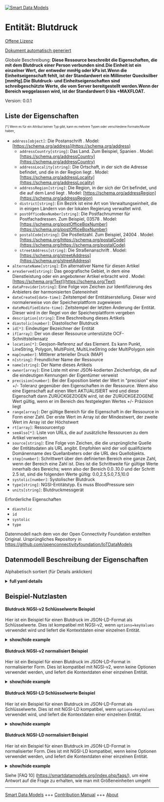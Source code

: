 <!-- 10-Header -->  
[![Smart Data Models](https://smartdatamodels.org/wp-content/uploads/2022/01/SmartDataModels_logo.png "Logo")](https://smartdatamodels.org)  
Entität: Blutdruck  
==================<!-- /10-Header -->  
<!-- 15-License -->  
[Offene Lizenz](https://github.com/smart-data-models//dataModel.OCF/blob/master/BloodPressure/LICENSE.md)  
[Dokument automatisch generiert](https://docs.google.com/presentation/d/e/2PACX-1vTs-Ng5dIAwkg91oTTUdt8ua7woBXhPnwavZ0FxgR8BsAI_Ek3C5q97Nd94HS8KhP-r_quD4H0fgyt3/pub?start=false&loop=false&delayms=3000#slide=id.gb715ace035_0_60)  
<!-- /15-License -->  
<!-- 20-Description -->  
Globale Beschreibung: **Diese Ressource beschreibt die Eigenschaften, die mit dem Blutdruck einer Person verbunden sind.Die Einheit ist ein einzelner Wert, der entweder mmHg oder kPa ist.Wenn die Einheitseigenschaft fehlt, ist der Standardwert ein Millimeter Quecksilber [mmHg].Die Blutdruck- und Einheitseigenschaften sind schreibgeschützte Werte, die vom Server bereitgestellt werden.Wenn der Bereich weggelassen wird, ist der Standardwert 0 bis +MAXFLOAT.**  
Version: 0.0.1  
<!-- /20-Description -->  
<!-- 30-PropertiesList -->  

## Liste der Eigenschaften  

<sup><sub>[*] Wenn es für ein Attribut keinen Typ gibt, kann es mehrere Typen oder verschiedene Formate/Muster haben</sub></sup>.  
- `address[object]`: Die Postanschrift  . Model: [https://schema.org/address](https://schema.org/address)	- `addressCountry[string]`: Das Land. Zum Beispiel, Spanien  . Model: [https://schema.org/addressCountry](https://schema.org/addressCountry)  
	- `addressLocality[string]`: Die Ortschaft, in der sich die Adresse befindet, und die in der Region liegt  . Model: [https://schema.org/addressLocality](https://schema.org/addressLocality)  
	- `addressRegion[string]`: Die Region, in der sich der Ort befindet, und die auf dem Land liegt  . Model: [https://schema.org/addressRegion](https://schema.org/addressRegion)  
	- `district[string]`: Ein Bezirk ist eine Art von Verwaltungseinheit, die in einigen Ländern von der lokalen Regierung verwaltet wird.    
	- `postOfficeBoxNumber[string]`: Die Postfachnummer für Postfachadressen. Zum Beispiel, 03578  . Model: [https://schema.org/postOfficeBoxNumber](https://schema.org/postOfficeBoxNumber)  
	- `postalCode[string]`: Die Postleitzahl. Zum Beispiel, 24004  . Model: [https://schema.org/https://schema.org/postalCode](https://schema.org/https://schema.org/postalCode)  
	- `streetAddress[string]`: Die Straßenanschrift  . Model: [https://schema.org/streetAddress](https://schema.org/streetAddress)  
- `alternateName[string]`: Ein alternativer Name für diesen Artikel  - `areaServed[string]`: Das geografische Gebiet, in dem eine Dienstleistung oder ein angebotener Artikel erbracht wird  . Model: [https://schema.org/Text](https://schema.org/Text)- `dataProvider[string]`: Eine Folge von Zeichen zur Identifizierung des Anbieters der harmonisierten Dateneinheit  - `dateCreated[date-time]`: Zeitstempel der Entitätserstellung. Dieser wird normalerweise von der Speicherplattform zugewiesen  - `dateModified[date-time]`: Zeitstempel der letzten Änderung der Entität. Dieser wird in der Regel von der Speicherplattform vergeben  - `description[string]`: Eine Beschreibung dieses Artikels  - `diastolic[number]`: Diastolischer Blutdruck  - `id[*]`: Eindeutiger Bezeichner der Entität  - `if[array]`: Der von dieser Ressource unterstützte OCF-Schnittstellensatz  - `location[*]`: Geojson-Referenz auf das Element. Es kann Punkt, LineString, Polygon, MultiPoint, MultiLineString oder MultiPolygon sein  - `map[number]`: Mittlerer arterieller Druck (MAP)  - `n[string]`: Freundlicher Name der Ressource  - `name[string]`: Der Name dieses Artikels  - `owner[array]`: Eine Liste mit einer JSON-kodierten Zeichenfolge, die auf die eindeutigen Kennungen der Eigentümer verweist  - `precision[number]`: Bei der Exposition bietet der Wert in "precision" eine +/- Toleranz gegenüber den Eigenschaften in der Ressource. Wenn also eine Eigenschaft auf einen Wert AKTUALISIERT wird und diese Eigenschaft dann ZURÜCKGEZOGEN wird, ist der ZURÜCKGEZOGENE Wert gültig, wenn er im Bereich des festgelegten Wertes +/- Präzision liegt  - `range[array]`: Der gültige Bereich für die Eigenschaft in der Ressource in Form einer Zahl. Der erste Wert im Array ist der Mindestwert, der zweite Wert im Array ist der Höchstwert  - `rt[array]`: Ressourcentyp  - `seeAlso[*]`: Liste von URLs, die auf zusätzliche Ressourcen zu dem Artikel verweisen  - `source[string]`: Eine Folge von Zeichen, die die ursprüngliche Quelle der Entitätsdaten als URL angibt. Empfohlen wird der voll qualifizierte Domänenname des Quellanbieters oder die URL des Quellobjekts.  - `step[number]`: Schrittwert über den definierten Bereich eine ganze Zahl, wenn der Bereich eine Zahl ist.  Dies ist die Schrittweite für gültige Werte innerhalb des Bereichs; wenn also der Bereich 0.0..10.0 und der Schritt 2.5 ist, sind die folgenden Werte gültig: 0.0,2.5,5.0,7.5,10.0  - `systolic[number]`: Systolischer Blutdruck  - `type[string]`: NGSI-Entitätstyp. Es muss BloodPressure sein  - `units[string]`: Blutdruckmessgerät  <!-- /30-PropertiesList -->  
<!-- 35-RequiredProperties -->  
Erforderliche Eigenschaften  
- `diastolic`  - `id`  - `systolic`  - `type`  <!-- /35-RequiredProperties -->  
<!-- 40-RequiredProperties -->  
Datenmodell nach dem von der Open Connectivity Foundation erstellten Original. Ursprüngliches Repository in https://github.com/openconnectivityfoundation/IoTDataModels  
<!-- /40-RequiredProperties -->  
<!-- 50-DataModelHeader -->  
## Datenmodell Beschreibung der Eigenschaften  
Alphabetisch sortiert (für Details anklicken)  
<!-- /50-DataModelHeader -->  
<!-- 60-ModelYaml -->  
<details><summary><strong>full yaml details</strong></summary>    
```yaml  
BloodPressure:    
  description: 'This Resource describes the Properties associated with a person''s blood pressure.The unit is a single value that is one of mmHg or kPa.If the unit Property is missing the default is a millimeter of mercury [mmHg].The bloodpressure and unit Properties are read-only values that are provided by the Server.When range is omitted the default is 0 to +MAXFLOAT.'    
  properties:    
    address:    
      description: The mailing address    
      properties:    
        addressCountry:    
          description: 'The country. For example, Spain'    
          type: string    
          x-ngsi:    
            model: https://schema.org/addressCountry    
            type: Property    
        addressLocality:    
          description: 'The locality in which the street address is, and which is in the region'    
          type: string    
          x-ngsi:    
            model: https://schema.org/addressLocality    
            type: Property    
        addressRegion:    
          description: 'The region in which the locality is, and which is in the country'    
          type: string    
          x-ngsi:    
            model: https://schema.org/addressRegion    
            type: Property    
        district:    
          description: 'A district is a type of administrative division that, in some countries, is managed by the local government'    
          type: string    
          x-ngsi:    
            type: Property    
        postOfficeBoxNumber:    
          description: 'The post office box number for PO box addresses. For example, 03578'    
          type: string    
          x-ngsi:    
            model: https://schema.org/postOfficeBoxNumber    
            type: Property    
        postalCode:    
          description: 'The postal code. For example, 24004'    
          type: string    
          x-ngsi:    
            model: https://schema.org/https://schema.org/postalCode    
            type: Property    
        streetAddress:    
          description: The street address    
          type: string    
          x-ngsi:    
            model: https://schema.org/streetAddress    
            type: Property    
        streetNr:    
          description: Number identifying a specific property on a public street    
          type: string    
          x-ngsi:    
            type: Property    
      type: object    
      x-ngsi:    
        model: https://schema.org/address    
        type: Property    
    alternateName:    
      description: An alternative name for this item    
      type: string    
      x-ngsi:    
        type: Property    
    areaServed:    
      description: The geographic area where a service or offered item is provided    
      type: string    
      x-ngsi:    
        model: https://schema.org/Text    
        type: Property    
    dataProvider:    
      description: A sequence of characters identifying the provider of the harmonised data entity    
      type: string    
      x-ngsi:    
        type: Property    
    dateCreated:    
      description: Entity creation timestamp. This will usually be allocated by the storage platform    
      format: date-time    
      type: string    
      x-ngsi:    
        type: Property    
    dateModified:    
      description: Timestamp of the last modification of the entity. This will usually be allocated by the storage platform    
      format: date-time    
      type: string    
      x-ngsi:    
        type: Property    
    description:    
      description: A description of this item    
      type: string    
      x-ngsi:    
        type: Property    
    diastolic:    
      description: Diastolic blood pressure    
      minimum: 0.0    
      readOnly: true    
      type: number    
      x-ngsi:    
        type: Property    
    id:    
      anyOf:    
        - description: Identifier format of any NGSI entity    
          maxLength: 256    
          minLength: 1    
          pattern: ^[\w\-\.\{\}\$\+\*\[\]`|~^@!,:\\]+$    
          type: string    
          x-ngsi:    
            type: Property    
        - description: Identifier format of any NGSI entity    
          format: uri    
          type: string    
          x-ngsi:    
            type: Property    
      description: Unique identifier of the entity    
      x-ngsi:    
        type: Property    
    if:    
      description: The OCF Interface set supported by this Resource    
      items:    
        enum:    
          - oic.if.s    
          - oic.if.baseline    
        maxLength: 64    
        type: string    
      minItems: 1    
      readOnly: true    
      type: array    
      uniqueItems: true    
      x-ngsi:    
        type: Property    
    location:    
      description: 'Geojson reference to the item. It can be Point, LineString, Polygon, MultiPoint, MultiLineString or MultiPolygon'    
      oneOf:    
        - description: Geojson reference to the item. Point    
          properties:    
            bbox:    
              items:    
                type: number    
              minItems: 4    
              type: array    
            coordinates:    
              items:    
                type: number    
              minItems: 2    
              type: array    
            type:    
              enum:    
                - Point    
              type: string    
          required:    
            - type    
            - coordinates    
          title: GeoJSON Point    
          type: object    
          x-ngsi:    
            type: GeoProperty    
        - description: Geojson reference to the item. LineString    
          properties:    
            bbox:    
              items:    
                type: number    
              minItems: 4    
              type: array    
            coordinates:    
              items:    
                items:    
                  type: number    
                minItems: 2    
                type: array    
              minItems: 2    
              type: array    
            type:    
              enum:    
                - LineString    
              type: string    
          required:    
            - type    
            - coordinates    
          title: GeoJSON LineString    
          type: object    
          x-ngsi:    
            type: GeoProperty    
        - description: Geojson reference to the item. Polygon    
          properties:    
            bbox:    
              items:    
                type: number    
              minItems: 4    
              type: array    
            coordinates:    
              items:    
                items:    
                  items:    
                    type: number    
                  minItems: 2    
                  type: array    
                minItems: 4    
                type: array    
              type: array    
            type:    
              enum:    
                - Polygon    
              type: string    
          required:    
            - type    
            - coordinates    
          title: GeoJSON Polygon    
          type: object    
          x-ngsi:    
            type: GeoProperty    
        - description: Geojson reference to the item. MultiPoint    
          properties:    
            bbox:    
              items:    
                type: number    
              minItems: 4    
              type: array    
            coordinates:    
              items:    
                items:    
                  type: number    
                minItems: 2    
                type: array    
              type: array    
            type:    
              enum:    
                - MultiPoint    
              type: string    
          required:    
            - type    
            - coordinates    
          title: GeoJSON MultiPoint    
          type: object    
          x-ngsi:    
            type: GeoProperty    
        - description: Geojson reference to the item. MultiLineString    
          properties:    
            bbox:    
              items:    
                type: number    
              minItems: 4    
              type: array    
            coordinates:    
              items:    
                items:    
                  items:    
                    type: number    
                  minItems: 2    
                  type: array    
                minItems: 2    
                type: array    
              type: array    
            type:    
              enum:    
                - MultiLineString    
              type: string    
          required:    
            - type    
            - coordinates    
          title: GeoJSON MultiLineString    
          type: object    
          x-ngsi:    
            type: GeoProperty    
        - description: Geojson reference to the item. MultiLineString    
          properties:    
            bbox:    
              items:    
                type: number    
              minItems: 4    
              type: array    
            coordinates:    
              items:    
                items:    
                  items:    
                    items:    
                      type: number    
                    minItems: 2    
                    type: array    
                  minItems: 4    
                  type: array    
                type: array    
              type: array    
            type:    
              enum:    
                - MultiPolygon    
              type: string    
          required:    
            - type    
            - coordinates    
          title: GeoJSON MultiPolygon    
          type: object    
          x-ngsi:    
            type: GeoProperty    
      x-ngsi:    
        type: GeoProperty    
    map:    
      description: Mean arterial pressure (MAP)    
      minimum: 0.0    
      readOnly: true    
      type: number    
      x-ngsi:    
        type: Property    
    n:    
      description: Friendly name of the Resource    
      maxLength: 64    
      readOnly: true    
      type: string    
      x-ngsi:    
        type: Property    
    name:    
      description: The name of this item    
      type: string    
      x-ngsi:    
        type: Property    
    owner:    
      description: A List containing a JSON encoded sequence of characters referencing the unique Ids of the owner(s)    
      items:    
        anyOf:    
          - description: Identifier format of any NGSI entity    
            maxLength: 256    
            minLength: 1    
            pattern: ^[\w\-\.\{\}\$\+\*\[\]`|~^@!,:\\]+$    
            type: string    
            x-ngsi:    
              type: Property    
          - description: Identifier format of any NGSI entity    
            format: uri    
            type: string    
            x-ngsi:    
              type: Property    
        description: Unique identifier of the entity    
        x-ngsi:    
          type: Property    
      type: array    
      x-ngsi:    
        type: Property    
    precision:    
      description: 'When exposed the value in ''precision'' provides a +/- tolerance against the Properties in the Resource. Thus if a Property is UPDATED to a value and that Property then RETRIEVED, the RETRIEVED value is valid if in the range of the set value +/- precision'    
      readOnly: true    
      type: number    
      x-ngsi:    
        type: Property    
    range:    
      description: 'The valid range for the Property in the Resource as a number. The first value in the array is the minimum value, the second value in the array is the maximum value'    
      items:    
        type: number    
      maxItems: 2    
      minItems: 2    
      readOnly: true    
      type: array    
      x-ngsi:    
        type: Property    
    rt:    
      description: Resource Type    
      items:    
        enum:    
          - oic.r.blood.pressure    
        maxLength: 64    
        type: string    
      minItems: 1    
      readOnly: true    
      type: array    
      uniqueItems: true    
      x-ngsi:    
        type: Property    
    seeAlso:    
      description: list of uri pointing to additional resources about the item    
      oneOf:    
        - items:    
            format: uri    
            type: string    
          minItems: 1    
          type: array    
        - format: uri    
          type: string    
      x-ngsi:    
        type: Property    
    source:    
      description: 'A sequence of characters giving the original source of the entity data as a URL. Recommended to be the fully qualified domain name of the source provider, or the URL to the source object'    
      type: string    
      x-ngsi:    
        type: Property    
    step:    
      description: 'Step value across the defined range an integer when the range is a number.  This is the increment for valid values across the range; so if range is 0.0..10.0 and step is 2.5 then valid values are 0.0,2.5,5.0,7.5,10.0'    
      readOnly: true    
      type: number    
      x-ngsi:    
        type: Property    
    systolic:    
      description: Systolic blood pressure    
      minimum: 0.0    
      readOnly: true    
      type: number    
      x-ngsi:    
        type: Property    
    type:    
      description: NGSI entity type. It has to be BloodPressure    
      enum:    
        - BloodPressure    
      type: string    
      x-ngsi:    
        type: Property    
    units:    
      default: mmHg    
      description: Blood pressure unit    
      enum:    
        - mmHg    
        - kPa    
      readOnly: true    
      type: string    
      x-ngsi:    
        type: Property    
  required:    
    - systolic    
    - diastolic    
    - id    
    - type    
  type: object    
  x-derived-from: https://raw.githubusercontent.com/openconnectivityfoundation/IoTDataModels/master/BloodPressureResURI.swagger.json    
  x-disclaimer: 'Redistribution and use in source and binary forms, with or without modification, are permitted  provided that the license conditions are met. Copyleft (c) 2022 Contributors to Smart Data Models Program'    
  x-license-url: https://github.com/smart-data-models/dataModel.OCF/blob/master/BloodPressure/LICENSE.md    
  x-model-schema: https://smart-data-models.github.io/dataModel.OCF/BloodPressure/schema.json    
  x-model-tags: OCF    
  x-version: 0.0.1    
```  
</details>    
<!-- /60-ModelYaml -->  
<!-- 70-MiddleNotes -->  
<!-- /70-MiddleNotes -->  
<!-- 80-Examples -->  
## Beispiel-Nutzlasten  
#### Blutdruck NGSI-v2 Schlüsselwerte Beispiel  
Hier ist ein Beispiel für einen Blutdruck im JSON-LD-Format als Schlüsselwerte. Dies ist kompatibel mit NGSI-v2, wenn `options=keyValues` verwendet wird und liefert die Kontextdaten einer einzelnen Entität.  
<details><summary><strong>show/hide example</strong></summary>    
```json  
{  
  "id": "urn:ngsi-ld:BloodPressure:id:FWRY:98906666",  
  "dateCreated": "2011-02-21T13:43:08Z",  
  "dateModified": "2007-05-05T04:35:49Z",  
  "source": "Development minute same clear painting audience. Single ready church low social message. Sister up receive travel perform physical material. Trade word world open then energy claim.",  
  "name": "Again center newspaper catch democratic way. Throw age while professional hear five.",  
  "alternateName": "School radio lose structure. Way marriage these answer.",  
  "description": "Test career add behind explain media doctor near. Fire hope job people. Owner front enjoy material economic would development.",  
  "dataProvider": "West game your style. Arrive now stock left against officer.",  
  "owner": [  
    "urn:ngsi-ld:BloodPressure:items:YVEO:41144099",  
    "urn:ngsi-ld:BloodPressure:items:UWAN:50182026"  
  ],  
  "seeAlso": [  
    "urn:ngsi-ld:BloodPressure:items:ZADQ:82722565",  
    "urn:ngsi-ld:BloodPressure:items:KENT:89839721"  
  ],  
  "location": {  
    "type": "Point",  
    "coordinates": [  
      44.0087455,  
      -5.319791  
    ]  
  },  
  "address": {  
    "streetAddress": "Particular personal second. Create bad because light draw message year PM. Lay wrong even call.",  
    "addressLocality": "Land middle part war money when other fish. Part fact reflect fund.",  
    "addressRegion": "During leader matter important follow.",  
    "addressCountry": "Only message off what what soldier firm. Continue spend present offer leave run head.",  
    "postalCode": "Defense resource certain different. So local director region.",  
    "postOfficeBoxNumber": "Glass condition president indicate any. Rise might move give thought local huge."  
  },  
  "areaServed": "Herself world allow work. Point nice sort amount summer standard. Capital dinner parent power. Help election reach.",  
  "rt": [  
    "oic.r.blood.pressure",  
    "oic.r.blood.pressure"  
  ],  
  "map": {  
    "type": "Property",  
    "value": 934.7  
  },  
  "units": "mmHg",  
  "systolic": {  
    "type": "Property",  
    "value": 907.5  
  },  
  "diastolic": {  
    "type": "Property",  
    "value": 687.6  
  },  
  "if": [  
    "oic.if.s",  
    "oic.if.baseline"  
  ],  
  "range": [  
    395.4,  
    494.6  
  ],  
  "step": {  
    "type": "Property",  
    "value": 948.3  
  },  
  "precision": {  
    "type": "Property",  
    "value": 716.2  
  },  
  "n": "Very human south price. Case sign fight data myself quickly relationship. Deep different set respond necessary share produce.",  
  "type": "BloodPressure"  
}  
```  
</details>  
#### Blutdruck NGSI-v2 normalisiert Beispiel  
Hier ist ein Beispiel für einen Blutdruck im JSON-LD-Format in normalisierter Form. Dies ist kompatibel mit NGSI-v2, wenn keine Optionen verwendet werden, und liefert die Kontextdaten einer einzelnen Entität.  
<details><summary><strong>show/hide example</strong></summary>    
```json  
{  
  "id": {  
    "type": "string",  
    "value": "urn:ngsi-ld:BloodPressure:id:FWRY:98906666"  
  },  
  "dateCreated": {  
    "format": "date-time",  
    "type": "string",  
    "value": "2011-02-21T13:43:08Z"  
  },  
  "dateModified": {  
    "format": "date-time",  
    "type": "string",  
    "value": "2007-05-05T04:35:49Z"  
  },  
  "source": {  
    "type": "string",  
    "value": "Development minute same clear painting audience. Single ready church low social message. Sister up receive travel perform physical material. Trade word world open then energy claim."  
  },  
  "name": {  
    "type": "string",  
    "value": "Again center newspaper catch democratic way. Throw age while professional hear five."  
  },  
  "alternateName": {  
    "type": "string",  
    "value": "School radio lose structure. Way marriage these answer."  
  },  
  "description": {  
    "type": "string",  
    "value": "Test career add behind explain media doctor near. Fire hope job people. Owner front enjoy material economic would development."  
  },  
  "dataProvider": {  
    "type": "string",  
    "value": "West game your style. Arrive now stock left against officer."  
  },  
  "owner": {  
    "type": "array",  
    "value": [  
      "urn:ngsi-ld:BloodPressure:items:YVEO:41144099",  
      "urn:ngsi-ld:BloodPressure:items:UWAN:50182026"  
    ]  
  },  
  "seeAlso": {  
    "type": "array",  
    "value": [  
      "urn:ngsi-ld:BloodPressure:items:ZADQ:82722565",  
      "urn:ngsi-ld:BloodPressure:items:KENT:89839721"  
    ]  
  },  
  "location": {  
    "type": "object",  
    "value": {  
      "type": "Point",  
      "coordinates": [  
        44.0087455,  
        -5.319791  
      ]  
    }  
  },  
  "address": {  
    "type": "object",  
    "value": {  
      "streetAddress": "Particular personal second. Create bad because light draw message year PM. Lay wrong even call.",  
      "addressLocality": "Land middle part war money when other fish. Part fact reflect fund.",  
      "addressRegion": "During leader matter important follow.",  
      "addressCountry": "Only message off what what soldier firm. Continue spend present offer leave run head.",  
      "postalCode": "Defense resource certain different. So local director region.",  
      "postOfficeBoxNumber": "Glass condition president indicate any. Rise might move give thought local huge."  
    }  
  },  
  "areaServed": {  
    "type": "string",  
    "value": "Herself world allow work. Point nice sort amount summer standard. Capital dinner parent power. Help election reach."  
  },  
  "rt": {  
    "type": "array",  
    "value": [  
      "oic.r.blood.pressure",  
      "oic.r.blood.pressure"  
    ]  
  },  
  "map": {  
    "type": "object",  
    "value": {  
      "type": "Property",  
      "value": 934.7  
    }  
  },  
  "units": {  
    "type": "string",  
    "value": "mmHg"  
  },  
  "systolic": {  
    "type": "object",  
    "value": {  
      "type": "Property",  
      "value": 907.5  
    }  
  },  
  "diastolic": {  
    "type": "object",  
    "value": {  
      "type": "Property",  
      "value": 687.6  
    }  
  },  
  "if": {  
    "type": "array",  
    "value": [  
      "oic.if.s",  
      "oic.if.baseline"  
    ]  
  },  
  "range": {  
    "type": "array",  
    "value": [  
      395.4,  
      494.6  
    ]  
  },  
  "step": {  
    "type": "object",  
    "value": {  
      "type": "Property",  
      "value": 948.3  
    }  
  },  
  "precision": {  
    "type": "object",  
    "value": {  
      "type": "Property",  
      "value": 716.2  
    }  
  },  
  "n": {  
    "type": "string",  
    "value": "Very human south price. Case sign fight data myself quickly relationship. Deep different set respond necessary share produce."  
  },  
  "type": {  
    "type": "string",  
    "value": "BloodPressure"  
  }  
}  
```  
</details>  
#### Blutdruck NGSI-LD Schlüsselwerte Beispiel  
Hier ist ein Beispiel für einen Blutdruck im JSON-LD-Format als Schlüsselwerte. Dies ist mit NGSI-LD kompatibel, wenn `options=keyValues` verwendet wird, und liefert die Kontextdaten einer einzelnen Entität.  
<details><summary><strong>show/hide example</strong></summary>    
```json  
{  
    "id": "urn:ngsi-ld:BloodPressure:id:FWRY:98906666",  
    "dateCreated": "2011-02-21T13:43:08Z",  
    "dateModified": "2007-05-05T04:35:49Z",  
    "source": "Development minute same clear painting audience. Single ready church low social message. Sister up receive travel perform physical material. Trade word world open then energy claim.",  
    "name": "Again center newspaper catch democratic way. Throw age while professional hear five.",  
    "alternateName": "School radio lose structure. Way marriage these answer.",  
    "description": "Test career add behind explain media doctor near. Fire hope job people. Owner front enjoy material economic would development.",  
    "dataProvider": "West game your style. Arrive now stock left against officer.",  
    "owner": [  
        "urn:ngsi-ld:BloodPressure:items:YVEO:41144099",  
        "urn:ngsi-ld:BloodPressure:items:UWAN:50182026"  
    ],  
    "seeAlso": [  
        "urn:ngsi-ld:BloodPressure:items:ZADQ:82722565",  
        "urn:ngsi-ld:BloodPressure:items:KENT:89839721"  
    ],  
    "location": {  
        "type": "Point",  
        "coordinates": [  
            44.0087455,  
            -5.319791  
        ]  
    },  
    "address": {  
        "streetAddress": "Particular personal second. Create bad because light draw message year PM. Lay wrong even call.",  
        "addressLocality": "Land middle part war money when other fish. Part fact reflect fund.",  
        "addressRegion": "During leader matter important follow.",  
        "addressCountry": "Only message off what what soldier firm. Continue spend present offer leave run head.",  
        "postalCode": "Defense resource certain different. So local director region.",  
        "postOfficeBoxNumber": "Glass condition president indicate any. Rise might move give thought local huge."  
    },  
    "areaServed": "Herself world allow work. Point nice sort amount summer standard. Capital dinner parent power. Help election reach.",  
    "rt": [  
        "oic.r.blood.pressure",  
        "oic.r.blood.pressure"  
    ],  
    "map": {  
        "type": "Property",  
        "value": 934.7  
    },  
    "units": "mmHg",  
    "systolic": {  
        "type": "Property",  
        "value": 907.5  
    },  
    "diastolic": {  
        "type": "Property",  
        "value": 687.6  
    },  
    "if": [  
        "oic.if.s",  
        "oic.if.baseline"  
    ],  
    "range": [  
        395.4,  
        494.6  
    ],  
    "step": {  
        "type": "Property",  
        "value": 948.3  
    },  
    "precision": {  
        "type": "Property",  
        "value": 716.2  
    },  
    "n": "Very human south price. Case sign fight data myself quickly relationship. Deep different set respond necessary share produce.",  
    "type": "BloodPressure",  
    "@context": [  
        "https://smartdatamodels.org/context.jsonld",  
        "https://raw.githubusercontent.com/smart-data-models/dataModel.OCF/master/context.jsonld"  
    ]  
}  
```  
</details>  
#### Blutdruck NGSI-LD normalisiert Beispiel  
Hier ist ein Beispiel für einen Blutdruck im JSON-LD-Format in normalisierter Form. Dies ist mit NGSI-LD kompatibel, wenn keine Optionen verwendet werden, und liefert die Kontextdaten einer einzelnen Entität.  
<details><summary><strong>show/hide example</strong></summary>    
```json  
{  
    "id": "urn:ngsi-ld:BloodPressure:id:MWUO:80041751",  
    "dateCreated": {  
        "type": "Property",  
        "value": {  
            "@type": "DateTime",  
            "@value": "2020-05-09T02:59:44Z"  
        }  
    },  
    "dateModified": {  
        "type": "Property",  
        "value": {  
            "@type": "DateTime",  
            "@value": "2010-09-02T23:50:12Z"  
        }  
    },  
    "source": {  
        "type": "Property",  
        "value": "However long knowledge. Remain different action. Street ago apply."  
    },  
    "name": {  
        "type": "Property",  
        "value": "Pay reach all oil on. Major court seven hair painting see both."  
    },  
    "alternateName": {  
        "type": "Property",  
        "value": "Open agree knowledge time walk able. Experience large report meet."  
    },  
    "description": {  
        "type": "Property",  
        "value": "Myself say career ago design condition go. Thank citizen policy situation. Hit pretty gas remember effect ago minute."  
    },  
    "dataProvider": {  
        "type": "Property",  
        "value": "Magazine candidate need nearly church almost. Choose right stand something."  
    },  
    "owner": {  
        "type": "Property",  
        "value": [  
            "urn:ngsi-ld:BloodPressure:items:KIIY:23731432",  
            "urn:ngsi-ld:BloodPressure:items:JSYR:00171590"  
        ]  
    },  
    "seeAlso": {  
        "type": "Property",  
        "value": [  
            "urn:ngsi-ld:BloodPressure:items:VRNO:88271615"  
        ]  
    },  
    "location": {  
        "type": "Property",  
        "value": {  
            "type": "Point",  
            "coordinates": [  
                2.782601,  
                91.84993  
            ]  
        }  
    },  
    "address": {  
        "type": "Property",  
        "value": {  
            "streetAddress": "New into method treat call. Society often over now before. Radio partner music.",  
            "addressLocality": "Mind do social find population young. Establish response we talk total. Reveal operation community contain produce likely money.",  
            "addressRegion": "Executive fast consider law model debate because. Share fine but sing majority shoulder. Factor over Republican gas throw.",  
            "addressCountry": "Modern camera air include authority player. System speech fire toward. Up until reach player likely.",  
            "postalCode": "Why kind agree page.",  
            "postOfficeBoxNumber": "Kind a heavy piece measure wonder least well. Page major material safe without defense feel hold. Father stop friend security allow. Man play degree magazine because."  
        }  
    },  
    "areaServed": {  
        "type": "Property",  
        "value": "Necessary section worker once body. They important involve discuss camera. Others statement set power kid mind more."  
    },  
    "rt": {  
        "type": "Property",  
        "value": [  
            "oic.r.blood.pressure"  
        ]  
    },  
    "map": {  
        "type": "Property",  
        "value": 207.0  
    },  
    "units": {  
        "type": "Property",  
        "value": "mmHg"  
    },  
    "systolic": {  
        "type": "Property",  
        "value": 457.9  
    },  
    "diastolic": {  
        "type": "Property",  
        "value": 11.4  
    },  
    "if": {  
        "type": "Property",  
        "value": [  
            "oic.if.baseline"  
        ]  
    },  
    "range": {  
        "type": "Property",  
        "value": [  
            208.9,  
            583.5  
        ]  
    },  
    "step": {  
        "type": "Property",  
        "value": 1.2  
    },  
    "precision": {  
        "type": "Property",  
        "value": 933.1  
    },  
    "n": {  
        "type": "Property",  
        "value": "Before effort technology commercial finally. Effect cell thousand rich. Modern happen less turn common around audience."  
    },  
    "type": "BloodPressure",  
    "@context": [  
        "https://smartdatamodels.org/context.jsonld",  
        "https://raw.githubusercontent.com/smart-data-models/dataModel.OCF/master/context.jsonld"  
    ]  
}  
```  
</details><!-- /80-Examples -->  
<!-- 90-FooterNotes -->  
<!-- /90-FooterNotes -->  
<!-- 95-Units -->  
Siehe [FAQ 10] (https://smartdatamodels.org/index.php/faqs/), um eine Antwort auf die Frage zu erhalten, wie man mit Größeneinheiten umgeht  
<!-- /95-Units -->  
<!-- 97-LastFooter -->  
---  
[Smart Data Models](https://smartdatamodels.org) +++ [Contribution Manual](https://bit.ly/contribution_manual) +++ [About](https://bit.ly/Introduction_SDM)<!-- /97-LastFooter -->  
